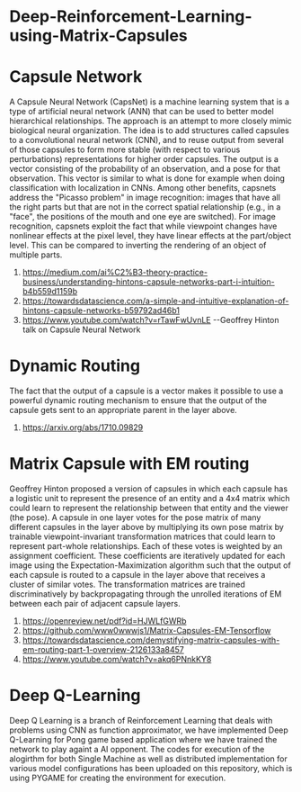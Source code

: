 # Deep-Reinforcement-Learning-using-Matrix-Capsules
# Capsule Network
A Capsule Neural Network (CapsNet) is a machine learning system that is a type of artificial neural network (ANN) that can be used to better model hierarchical relationships. The approach is an attempt to more closely mimic biological neural organization.
The idea is to add structures called capsules to a convolutional neural network (CNN), and to reuse output from several of those capsules to form more stable (with respect to various perturbations) representations for higher order capsules. The output is a vector consisting of the probability of an observation, and a pose for that observation. This vector is similar to what is done for example when doing classification with localization in CNNs.
Among other benefits, capsnets address the "Picasso problem" in image recognition: images that have all the right parts but that are not in the correct spatial relationship (e.g., in a "face", the positions of the mouth and one eye are switched). For image recognition, capsnets exploit the fact that while viewpoint changes have nonlinear effects at the pixel level, they have linear effects at the part/object level. This can be compared to inverting the rendering of an object of multiple parts.

1. https://medium.com/ai%C2%B3-theory-practice-business/understanding-hintons-capsule-networks-part-i-intuition-b4b559d1159b
2. https://towardsdatascience.com/a-simple-and-intuitive-explanation-of-hintons-capsule-networks-b59792ad46b1
3. https://www.youtube.com/watch?v=rTawFwUvnLE  --Geoffrey Hinton talk on Capsule Neural Network

# Dynamic Routing
The fact that the output of a capsule is a vector makes it possible to use a powerful dynamic routing
mechanism to ensure that the output of the capsule gets sent to an appropriate parent in the layer
above.
1. https://arxiv.org/abs/1710.09829

# Matrix Capsule with EM routing
Geoffrey Hinton proposed a version of capsules in which each capsule has a logistic unit to represent the presence of an entity and a 4x4 matrix which could learn to represent the relationship between that entity and the viewer (the pose). A capsule in one layer votes
for the pose matrix of many different capsules in the layer above by multiplying its own pose matrix by trainable viewpoint-invariant transformation matrices that could learn to represent part-whole relationships. Each of these votes is weighted by an assignment coefficient. These coefficients are iteratively updated for each image using the Expectation-Maximization algorithm such that the output of each capsule is routed to a capsule in the layer above that receives a cluster of similar votes. The transformation matrices are trained discriminatively by backpropagating through the unrolled iterations of EM between each pair of adjacent capsule
layers. 
1. https://openreview.net/pdf?id=HJWLfGWRb
2. https://github.com/www0wwwjs1/Matrix-Capsules-EM-Tensorflow
3. https://towardsdatascience.com/demystifying-matrix-capsules-with-em-routing-part-1-overview-2126133a8457
4. https://www.youtube.com/watch?v=akq6PNnkKY8

# Deep Q-Learning
Deep Q Learning is a branch of Reinforcement Learning that deals with problems using CNN as function approximator, we have implemented Deep Q-Learning for Pong game based application where we have trained the network to play againt a AI opponent. The codes for execution of the alogirthm for both Single Machine as well as distributed implementation for various model configurations has been uploaded on this repository, which is using PYGAME for creating the environment for execution.


